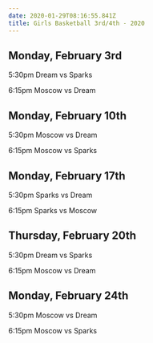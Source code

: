```yaml
---
date: 2020-01-29T08:16:55.841Z
title: Girls Basketball 3rd/4th - 2020
---
```


## Monday, February 3rd

5:30pm Dream vs Sparks

6:15pm Moscow vs Dream

## Monday, February 10th

5:30pm Moscow vs Dream

6:15pm Moscow vs Sparks

## Monday, February 17th

5:30pm Sparks vs Dream

6:15pm Sparks vs Moscow

## Thursday, February 20th

5:30pm Dream vs Sparks

6:15pm Moscow vs Dream

## Monday, February 24th

5:30pm Moscow vs Dream

6:15pm Moscow vs Sparks
